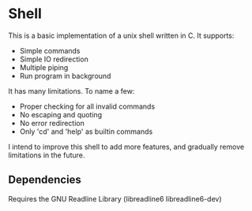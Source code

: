 # Shell

This is a basic implementation of a unix shell written in C.
It supports:

* Simple commands
* Simple IO redirection
* Multiple piping
* Run program in background 

It has many limitations. To name a few:

* Proper checking for all invalid commands
* No escaping and quoting
* No error redirection
* Only 'cd' and 'help' as builtin commands

I intend to improve this shell to add more features, and gradually 
remove limitations in the future. 

Dependencies
-------------

Requires the GNU Readline Library (libreadline6 libreadline6-dev)
